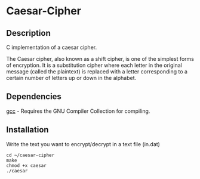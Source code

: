 # Caesar-Cipher 

## Description

C implementation of a caesar cipher.

The Caesar cipher, also known as a shift cipher, is one of the simplest forms of encryption. It is a substitution cipher where each letter in the original message (called the plaintext) is replaced with a letter corresponding to a certain number of letters up or down in the alphabet.

## Dependencies

  [gcc](https://gcc.gnu.org/) - Requires the GNU Compiler Collection for compiling.
  
## Installation
  
  Write the text you want to encrypt/decrypt in a text file (in.dat)
  
  	cd ~/caesar-cipher
   	make
   	chmod +x caesar
	./caesar
  
  

  
  
  


